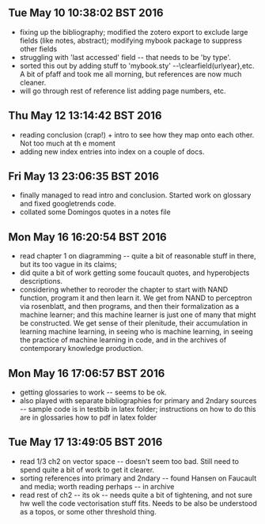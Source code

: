 

## Tue May 10 10:38:02 BST 2016

- fixing up the bibliography; modified the zotero export to exclude large fields (like notes, abstract); modifying mybook package to suppress other fields
- struggling with 'last accessed' field -- that needs to be 'by type'. 
- sorted this out by adding stuff to 'mybook.sty' --\clearfield(urlyear},etc. A bit of pfaff and took me all morning, but references are now much cleaner. 
- will go through rest of reference list adding page numbers, etc. 



## Thu May 12 13:14:42 BST 2016

- reading conclusion (crap!) + intro to see how they map onto each other. Not too much at th e moment
- adding new index entries into index on a couple of docs. 

## Fri May 13 23:06:35 BST 2016
- finally managed to read intro and conclusion. Started work on glossary and fixed googletrends code.
- collated some Domingos quotes in a notes file

## Mon May 16 16:20:54 BST 2016

- read chapter 1 on diagramming -- quite a bit of reasonable stuff in there, but its too vague in its claims;
- did quite a bit of work getting some foucault quotes, and hyperobjects descriptions. 
- considering whether to reoroder the chapter to start with NAND function, program it and then learn it. We get from NAND to perceptron via rosenblatt, and then programs, and then their formalization as a machine learner; and this machine learner is just one of many that might be constructed. We get sense of their plenitude, their accumulation in learning machine learning, in seeing who is machine learning, in seeing the practice of machine learning in code, and in the archives of contemporary knowledge production. 

## Mon May 16 17:06:57 BST 2016
- getting glossaries to work -- seems to be ok. 
- also played with separate bibliographies for primary and 2ndary sources -- sample code is in testbib in latex folder; instructions on how to do this are in glossaries how to pdf in latex folder



## Tue May 17 13:49:05 BST 2016
- read 1/3 ch2 on vector space -- doesn't seem too bad. Still need to spend quite a bit of work to get it clearer.
- sorting references into primary and 2ndary -- found Hansen on Faucault and media; worth reading perhaps -- in archive
- read rest of ch2 -- its ok -- needs quite a bit of tightening, and not sure hw well the code vectorisation stuff fits. Needs to be also be understood as a topos, or some other threshold thing. 



